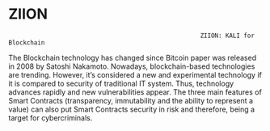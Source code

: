# ZIION
                                                         ZIION: KALI for Blockchain 

The Blockchain technology has changed since Bitcoin paper was released in 2008 by Satoshi Nakamoto. Nowadays, blockchain-based technologies are trending. However, it’s considered a new and experimental technology if it is compared to security of traditional IT system. Thus, technology advances rapidly and new vulnerabilities appear.
The three main features of Smart Contracts (transparency, immutability and the ability to represent a value) can also put Smart Contracts security in risk and therefore, being a target for cybercriminals.





